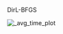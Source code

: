DirL-BFGS







![_avg_time_plot](<img src="https://github.com/user-attachments/assets/43483f97-8d63-4017-af45-9ae2838c0bbc" width="40"  height="40">)
